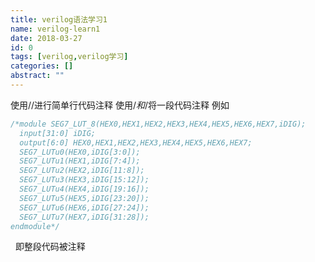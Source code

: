 ```yaml
---
title: verilog语法学习1
name: verilog-learn1
date: 2018-03-27
id: 0
tags: [verilog,verilog学习]
categories: []
abstract: ""
---
```



使用//进行简单行代码注释 使用/*和*/将一段代码注释 例如<!--more-->

```verilog
/*module SEG7_LUT_8(HEX0,HEX1,HEX2,HEX3,HEX4,HEX5,HEX6,HEX7,iDIG);
  input[31:0] iDIG;
  output[6:0] HEX0,HEX1,HEX2,HEX3,HEX4,HEX5,HEX6,HEX7;
  SEG7_LUTu0(HEX0,iDIG[3:0]);
  SEG7_LUTu1(HEX1,iDIG[7:4]);
  SEG7_LUTu2(HEX2,iDIG[11:8]);
  SEG7_LUTu3(HEX3,iDIG[15:12]);
  SEG7_LUTu4(HEX4,iDIG[19:16]);
  SEG7_LUTu5(HEX5,iDIG[23:20]);
  SEG7_LUTu6(HEX6,iDIG[27:24]);
  SEG7_LUTu7(HEX7,iDIG[31:28]);
endmodule*/
```

  即整段代码被注释